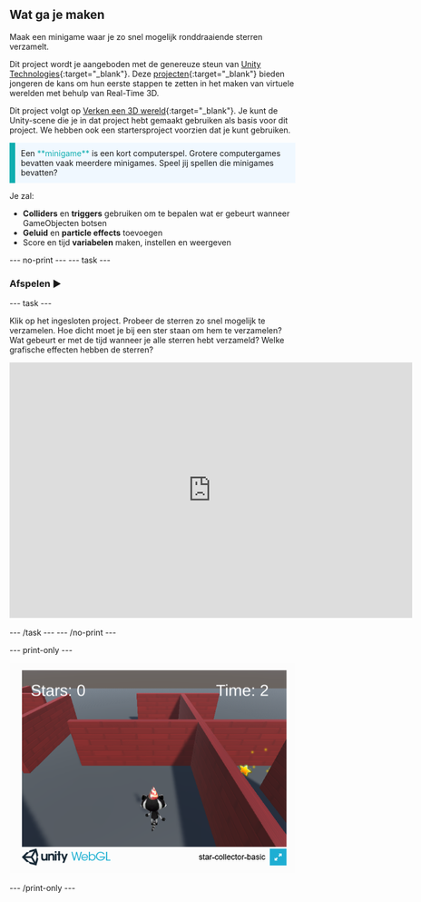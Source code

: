 ## Wat ga je maken

Maak een minigame waar je zo snel mogelijk ronddraaiende sterren verzamelt.

Dit project wordt je aangeboden met de genereuze steun van [Unity Technologies](https://unity.com/){:target="_blank"}.  Deze [projecten](https://projects.raspberrypi.org/en/pathways/unity-intro){:target="_blank"} bieden jongeren de kans om hun eerste stappen te zetten in het maken van virtuele werelden met behulp van Real-Time 3D.

Dit project volgt op [Verken een 3D wereld](https://projects.raspberrypi.org/en/projects/explore-a-3d-world){:target="_blank"}. Je kunt de Unity-scene die je in dat project hebt gemaakt gebruiken als basis voor dit project. We hebben ook een startersproject voorzien dat je kunt gebruiken.

<p style="border-left: solid; border-width:10px; border-color: #0faeb0; background-color: aliceblue; padding: 10px;">
Een <span style="color: #0faeb0">**minigame**</span> is een kort computerspel. Grotere computergames bevatten vaak meerdere minigames. Speel jij spellen die minigames bevatten?
</p>

Je zal:

+ **Colliders** en **triggers** gebruiken om te bepalen wat er gebeurt wanneer GameObjecten botsen
+ **Geluid** en **particle effects** toevoegen
+ Score en tijd **variabelen** maken, instellen en weergeven

--- no-print --- --- task ---

### Afspelen ▶️

--- task ---

Klik op het ingesloten project. Probeer de sterren zo snel mogelijk te verzamelen. Hoe dicht moet je bij een ster staan om hem te verzamelen? Wat gebeurt er met de tijd wanneer je alle sterren hebt verzameld? Welke grafische effecten hebben de sterren?
<iframe allowtransparency="true" width="710" height="450" src="https://star-collector-basic.rpfilt.repl.co" frameborder="0"></iframe>


--- /task --- --- /no-print ---

--- print-only ---

![Sterren verzamelaar spel draait in een browser.](images/star-collector-webgl.png)

--- /print-only ---
